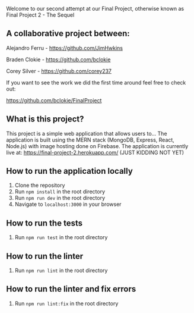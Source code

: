 Welcome to our second attempt at our Final Project, otherwise known as Final Project 2 - The Sequel

## A collaborative project between:

Alejandro Ferru   -   https://github.com/JimHwkins

Braden Clokie     -   https://github.com/bclokie

Corey Silver      -   https://github.com/corey237  


If you want to see the work we did the first time around feel free to check out:

https://github.com/bclokie/FinalProject

## What is this project?

This project is a simple web application that allows users to... The application is built using the MERN stack (MongoDB, Express, React, Node.js) with image hosting done on Firebase. The application is currently live at: https://final-project-2.herokuapp.com/ (JUST KIDDING NOT YET)

## How to run the application locally

1. Clone the repository
2. Run `npm install` in the root directory
3. Run `npm run dev` in the root directory
4. Navigate to `localhost:3000` in your browser

## How to run the tests

1. Run `npm run test` in the root directory

## How to run the linter

1. Run `npm run lint` in the root directory

## How to run the linter and fix errors

1. Run `npm run lint:fix` in the root directory
